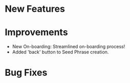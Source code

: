 # New Features

# Improvements
- New On-boarding: Streamlined on-boarding process!
- Added 'back' button to Seed Phrase creation.

# Bug Fixes